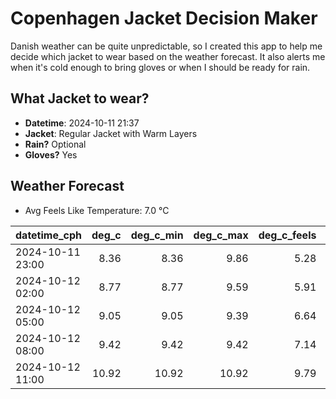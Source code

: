 
# Copenhagen Jacket Decision Maker

Danish weather can be quite unpredictable, so I created this app to help me decide which jacket to wear based on the weather forecast. 
It also alerts me when it's cold enough to bring gloves or when I should be ready for rain.

## What Jacket to wear?

- **Datetime**: 2024-10-11 21:37
- **Jacket**: Regular Jacket with Warm Layers
- **Rain?** Optional
- **Gloves?** Yes

## Weather Forecast
- Avg Feels Like Temperature: 7.0 °C

| datetime_cph     |   deg_c |   deg_c_min |   deg_c_max |   deg_c_feels | weather   | wind   | rain   |
|:-----------------|--------:|------------:|------------:|--------------:|:----------|:-------|:-------|
| 2024-10-11 23:00 |    8.36 |        8.36 |        9.86 |          5.28 | Clear     | High   | None   |
| 2024-10-12 02:00 |    8.77 |        8.77 |        9.59 |          5.91 | Clear     | High   | None   |
| 2024-10-12 05:00 |    9.05 |        9.05 |        9.39 |          6.64 | Clouds    | Low    | None   |
| 2024-10-12 08:00 |    9.42 |        9.42 |        9.42 |          7.14 | Clouds    | Low    | None   |
| 2024-10-12 11:00 |   10.92 |       10.92 |       10.92 |          9.79 | Rain      | Medium | Low    |
        